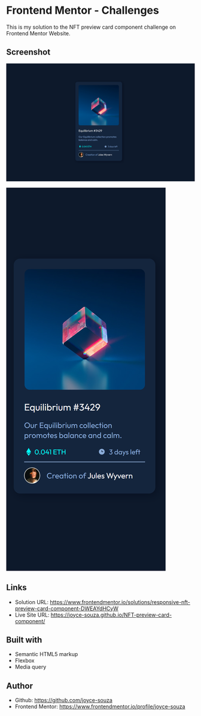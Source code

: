 # Frontend Mentor - Challenges

This is my solution to the NFT preview card component challenge on Frontend Mentor Website.

## Screenshot

![NFT preview card component - desktop](images/screenshot-desktop.png)

![NFT preview card component - mobile](images/screenshot-mobile.png)


## Links

- Solution URL: https://www.frontendmentor.io/solutions/responsive-nft-preview-card-component-DWEAYdHCyW
- Live Site URL: https://joyce-souza.github.io/NFT-preview-card-component/

## Built with

- Semantic HTML5 markup
- Flexbox
- Media query

## Author

- Github: https://github.com/joyce-souza
- Frontend Mentor: https://www.frontendmentor.io/profile/joyce-souza